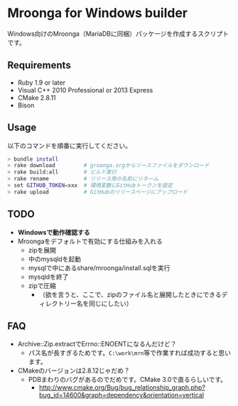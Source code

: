 # Mroonga for Windows builder

Windows向けのMroonga（MariaDBに同梱）パッケージを作成するスクリプトです。

## Requirements

* Ruby 1.9 or later
* Visual C++ 2010 Professional or 2013 Express
* CMake 2.8.11
* Bison

## Usage

以下のコマンドを順番に実行してください。

```bash
> bundle install
> rake download         # groonga.orgからソースファイルをダウンロード
> rake build:all        # ビルド実行
> rake rename           # リリース用の名前にリネーム
> set GITHUB_TOKEN=xxx  # 環境変数にGitHubトークンを設定
> rake upload           # GitHubのリリースページにアップロード
```

## TODO

* **Windowsで動作確認する**
* Mroongaをデフォルトで有効にする仕組みを入れる
  * zipを展開
  * 中のmysqldを起動
  * mysqlで中にあるshare/mroonga/install.sqlを実行
  * mysqldを終了
  * zipで圧縮
    * （欲を言うと、ここで、zipのファイル名と展開したときにできるディレクトリー名を同じにしたい）

## FAQ

* Archive::Zip.extractでErrno::ENOENTになるんだけど？
  * パス名が長すぎるためです。`C:\work\mrn`等で作業すれば成功すると思います。
* CMakeのバージョンは2.8.12じゃだめ？
  * PDBまわりのバグがあるのでだめです。CMake 3.0で直るらしいです。
    * http://www.cmake.org/Bug/bug_relationship_graph.php?bug_id=14600&graph=dependency&orientation=vertical
